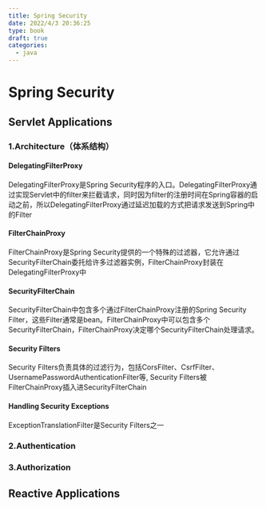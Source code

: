 ```yaml
---
title: Spring Security
date: 2022/4/3 20:36:25
type: book
draft: true
categories: 
  - java
---
```

# Spring Security
## Servlet Applications
### 1.Architecture（体系结构）
#### DelegatingFilterProxy
DelegatingFilterProxy是Spring Security程序的入口。DelegatingFilterProxy通过实现Servlet中的filter来拦截请求，同时因为filter的注册时间在Spring容器的启动之前，所以DelegatingFilterProxy通过延迟加载的方式把请求发送到Spring中的Filter
#### FilterChainProxy
FilterChainProxy是Spring Security提供的一个特殊的过滤器，它允许通过SecurityFilterChain委托给许多过滤器实例，FilterChainProxy封装在DelegatingFilterProxy中
#### SecurityFilterChain
SecurityFilterChain中包含多个通过FilterChainProxy注册的Spring Security Filter，这些Filter通常是bean。FilterChainProxy中可以包含多个SecurityFilterChain，FilterChainProxy决定哪个SecurityFilterChain处理请求。
#### Security Filters
Security Filters负责具体的过滤行为，包括CorsFilter、CsrfFilter、UsernamePasswordAuthenticationFilter等, Security Filters被FilterChainProxy插入进SecurityFilterChain
#### Handling Security Exceptions
ExceptionTranslationFilter是Security Filters之一
### 2.Authentication
### 3.Authorization
## Reactive Applications

